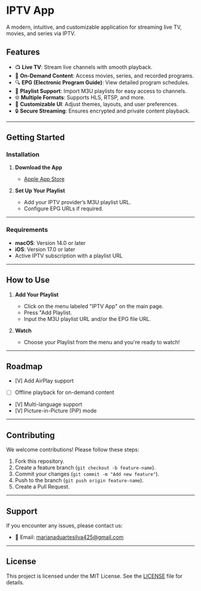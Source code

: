 # **IPTV App**  
A modern, intuitive, and customizable application for streaming live TV, movies, and series via IPTV.  

## **Features**  
- 📺 **Live TV**: Stream live channels with smooth playback.  
- 🎥 **On-Demand Content**: Access movies, series, and recorded programs.  
- 🔍 **EPG (Electronic Program Guide)**: View detailed program schedules.  
- 💾 **Playlist Support**: Import M3U playlists for easy access to channels.  
- 🌐 **Multiple Formats**: Supports HLS, RTSP, and more.  
- 🎨 **Customizable UI**: Adjust themes, layouts, and user preferences.  
- 🔒 **Secure Streaming**: Ensures encrypted and private content playback.  

---

## **Getting Started**  

### **Installation**  
1. **Download the App**  
   - [Apple App Store](https://apps.apple.com/lu/app/iptv-app/id6480924954)

2. **Set Up Your Playlist**  
   - Add your IPTV provider’s M3U playlist URL.  
   - Configure EPG URLs if required.  

---

### **Requirements**  
- **macOS**: Version 14.0 or later
- **iOS**: Version 17.0 or later
- Active IPTV subscription with a playlist URL

---

## **How to Use**
1. **Add Your Playlist**
   - Click on the menu labeled "IPTV App" on the main page.
   - Press "Add Playlist.
   - Input the M3U playlist URL and/or the EPG file URL.
  
2. **Watch**
   - Choose your Playlist from the menu and you're ready to watch!

---

## **Roadmap**  
- [V] Add AirPlay support
- [ ] Offline playback for on-demand content
- [V] Multi-language support
- [V] Picture-in-Picture (PiP) mode

---

## **Contributing**  
We welcome contributions! Please follow these steps:
1. Fork this repository.
2. Create a feature branch (`git checkout -b feature-name`).
3. Commit your changes (`git commit -m "Add new feature"`).
4. Push to the branch (`git push origin feature-name`).
5. Create a Pull Request.

---

## **Support**
If you encounter any issues, please contact us:
- 📧 Email: [marianaduartesilva425@gmail.com](mailto:marianaduartesilva425@gmail.com)

---

## **License**  
This project is licensed under the MIT License. See the [LICENSE](LICENSE) file for details.
